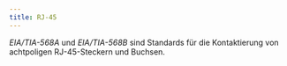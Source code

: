 ```yaml
---
title: RJ-45
---
```


*EIA/TIA-568A* und *EIA/TIA-568B* sind Standards für die Kontaktierung von achtpoligen RJ-45-Steckern und Buchsen.
